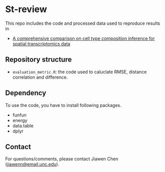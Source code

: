 # St-review
This repo includes the code and processed data used to reproduce results in

* [A comprehensive comparison on cell type composition inference for spatial transcriptomics data](https://www.biorxiv.org/content/10.1101/2022.02.20.481171v1)

## Repository structure
* ``evaluation_metric.R``: the code used to caluclate RMSE, distance correlation and difference.

## Dependency 
To use the code, you have to install following packages.
* funfun
* energy
* data.table
* dplyr


## Contact
For questions/comments, please contact Jiawen Chen (jiawenn@email.unc.edu).
